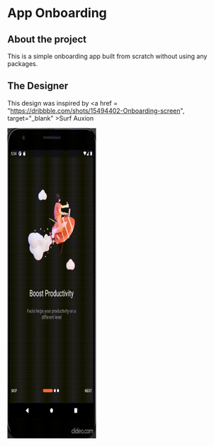 # App Onboarding


## About the project
This is a simple onboarding app built from scratch without using any packages.

## The Designer

This design was inspired by <a href = "https://dribbble.com/shots/15494402-Onboarding-screen",  target="_blank" >Surf Auxion</a>

<img src = "https://github.com/yonahgraphics/App_Onboarding/blob/master/Onboarding%20.gif" width="200" height="700">


